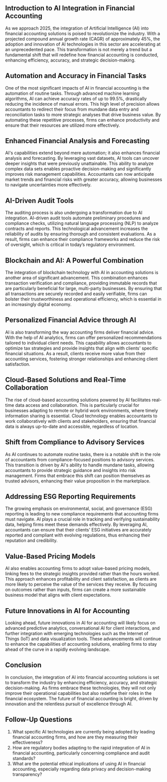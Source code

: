 ## Introduction to AI Integration in Financial Accounting
As we approach 2025, the integration of Artificial Intelligence (AI) into financial accounting solutions is poised to revolutionize the industry. With a projected compound annual growth rate (CAGR) of approximately 45%, the adoption and innovation of AI technologies in this sector are accelerating at an unprecedented pace. This transformation is not merely a trend but a fundamental shift that will redefine how financial accounting is conducted, enhancing efficiency, accuracy, and strategic decision-making.

## Automation and Accuracy in Financial Tasks
One of the most significant impacts of AI in financial accounting is the automation of routine tasks. Through advanced machine learning algorithms, AI can achieve accuracy rates of up to 99.5%, drastically reducing the incidence of manual errors. This high level of precision allows accountants to redirect their focus from mundane data entry and reconciliation tasks to more strategic analyses that drive business value. By automating these repetitive processes, firms can enhance productivity and ensure that their resources are utilized more effectively.

## Enhanced Financial Analysis and Forecasting
AI's capabilities extend beyond mere automation; it also enhances financial analysis and forecasting. By leveraging vast datasets, AI tools can uncover deeper insights that were previously unattainable. This ability to analyze complex data sets enables proactive decision-making and significantly improves risk management capabilities. Accountants can now anticipate market trends and financial risks with greater accuracy, allowing businesses to navigate uncertainties more effectively.

## AI-Driven Audit Tools
The auditing process is also undergoing a transformation due to AI integration. AI-driven audit tools automate preliminary procedures and compliance checks, utilizing natural language processing (NLP) to analyze contracts and reports. This technological advancement increases the reliability of audits by ensuring thorough and consistent evaluations. As a result, firms can enhance their compliance frameworks and reduce the risk of oversight, which is critical in today’s regulatory environment.

## Blockchain and AI: A Powerful Combination
The integration of blockchain technology with AI in accounting solutions is another area of significant advancement. This combination enhances transaction verification and compliance, providing immutable records that are particularly beneficial for large, multi-party businesses. By ensuring that all transactions are securely recorded and easily verifiable, firms can bolster their trustworthiness and operational efficiency, which is essential in an increasingly digital economy.

## Personalized Financial Advice through AI
AI is also transforming the way accounting firms deliver financial advice. With the help of AI analytics, firms can offer personalized recommendations tailored to individual client needs. This capability allows accountants to optimize tax strategies and provide insights that align with clients' specific financial situations. As a result, clients receive more value from their accounting services, fostering stronger relationships and enhancing client satisfaction.

## Cloud-Based Solutions and Real-Time Collaboration
The rise of cloud-based accounting solutions powered by AI facilitates real-time data access and collaboration. This is particularly crucial for businesses adapting to remote or hybrid work environments, where timely information sharing is essential. Cloud technology enables accountants to work collaboratively with clients and stakeholders, ensuring that financial data is always up-to-date and accessible, regardless of location.

## Shift from Compliance to Advisory Services
As AI continues to automate routine tasks, there is a notable shift in the role of accountants from compliance-focused positions to advisory services. This transition is driven by AI's ability to handle mundane tasks, allowing accountants to provide strategic guidance and insights into risk management. Firms that embrace this shift can position themselves as trusted advisors, enhancing their value proposition in the marketplace.

## Addressing ESG Reporting Requirements
The growing emphasis on environmental, social, and governance (ESG) reporting is leading to new compliance requirements that accounting firms must navigate. AI plays a crucial role in tracking and verifying sustainability data, helping firms meet these demands effectively. By leveraging AI, accountants can ensure that their clients' ESG initiatives are accurately reported and compliant with evolving regulations, thus enhancing their reputation and credibility.

## Value-Based Pricing Models
AI also enables accounting firms to adopt value-based pricing models, linking fees to the strategic insights provided rather than the hours worked. This approach enhances profitability and client satisfaction, as clients are more likely to perceive the value of the services they receive. By focusing on outcomes rather than inputs, firms can create a more sustainable business model that aligns with client expectations.

## Future Innovations in AI for Accounting
Looking ahead, future innovations in AI for accounting will likely focus on advanced predictive analytics, conversational AI for client interactions, and further integration with emerging technologies such as the Internet of Things (IoT) and data visualization tools. These advancements will continue to enhance the capabilities of accounting solutions, enabling firms to stay ahead of the curve in a rapidly evolving landscape.

## Conclusion
In conclusion, the integration of AI into financial accounting solutions is set to transform the industry by enhancing efficiency, accuracy, and strategic decision-making. As firms embrace these technologies, they will not only improve their operational capabilities but also redefine their roles in the financial ecosystem. The future of financial accounting is bright, driven by innovation and the relentless pursuit of excellence through AI.

## Follow-Up Questions
1. What specific AI technologies are currently being adopted by leading financial accounting firms, and how are they measuring their effectiveness?
2. How are regulatory bodies adapting to the rapid integration of AI in financial accounting, particularly concerning compliance and audit standards?
3. What are the potential ethical implications of using AI in financial accounting, especially regarding data privacy and decision-making transparency?